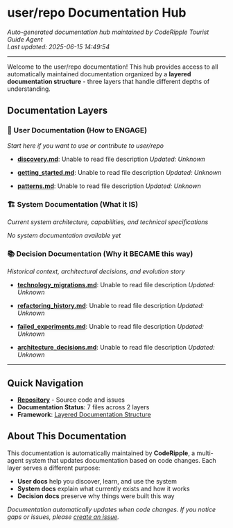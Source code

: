 # user/repo Documentation Hub

*Auto-generated documentation hub maintained by CodeRipple Tourist Guide Agent*  
*Last updated: 2025-06-15 14:49:54*

---

Welcome to the user/repo documentation! This hub provides access to all automatically maintained documentation organized by a **layered documentation structure** - three layers that handle different depths of understanding.

## Documentation Layers

### 🎯 User Documentation (How to ENGAGE)
*Start here if you want to use or contribute to user/repo*

- **[discovery.md](coderipple/discovery.md)**: Unable to read file description
  *Updated: Unknown*

- **[getting_started.md](coderipple/getting_started.md)**: Unable to read file description
  *Updated: Unknown*

- **[patterns.md](coderipple/patterns.md)**: Unable to read file description
  *Updated: Unknown*

### 🏗️ System Documentation (What it IS)
*Current system architecture, capabilities, and technical specifications*

*No system documentation available yet*

### 📚 Decision Documentation (Why it BECAME this way)
*Historical context, architectural decisions, and evolution story*

- **[technology_migrations.md](coderipple/decisions/technology_migrations.md)**: Unable to read file description
  *Updated: Unknown*

- **[refactoring_history.md](coderipple/decisions/refactoring_history.md)**: Unable to read file description
  *Updated: Unknown*

- **[failed_experiments.md](coderipple/decisions/failed_experiments.md)**: Unable to read file description
  *Updated: Unknown*

- **[architecture_decisions.md](coderipple/decisions/architecture_decisions.md)**: Unable to read file description
  *Updated: Unknown*

---

## Quick Navigation

- **[Repository](https://github.com/user/repo)** - Source code and issues
- **Documentation Status**: 7 files across 2 layers
- **Framework**: [Layered Documentation Structure](https://github.com/robertoallende/coderipple#documentation-layers)

## About This Documentation

This documentation is automatically maintained by **CodeRipple**, a multi-agent system that updates documentation based on code changes. Each layer serves a different purpose:

- **User docs** help you discover, learn, and use the system
- **System docs** explain what currently exists and how it works  
- **Decision docs** preserve why things were built this way

*Documentation automatically updates when code changes. If you notice gaps or issues, please [create an issue](https://github.com/user/repo/issues).*
